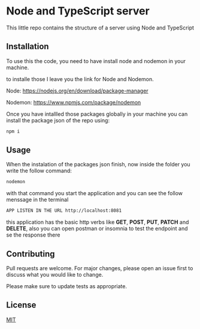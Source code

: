 # Node and TypeScript server

This little repo contains the structure of a server using Node and TypeScript

## Installation

To use this the code, you need to have install node and nodemon in your machine.

to installe those I leave you the link for Node and Nodemon.

Node: https://nodejs.org/en/download/package-manager

Nodemon: https://www.npmjs.com/package/nodemon

Once you have intallled those packages globally in your machine you can install the package json of the repo using:

```bash
npm i
```

## Usage

When the instalation of the packages json finish, now inside the folder you write the follow command:

```bash
nodemon
```

with that command you start the application and you can see the follow menssage in the terminal

```bash
APP LISTEN IN THE URL http://localhost:8081
```

this application has the basic http verbs like **GET**, **POST**, **PUT**, **PATCH** and **DELETE**, also you can open postman or insomnia to test the endpoint and se the response there

## Contributing

Pull requests are welcome. For major changes, please open an issue first
to discuss what you would like to change.

Please make sure to update tests as appropriate.

## License

[MIT](https://choosealicense.com/licenses/mit/)
